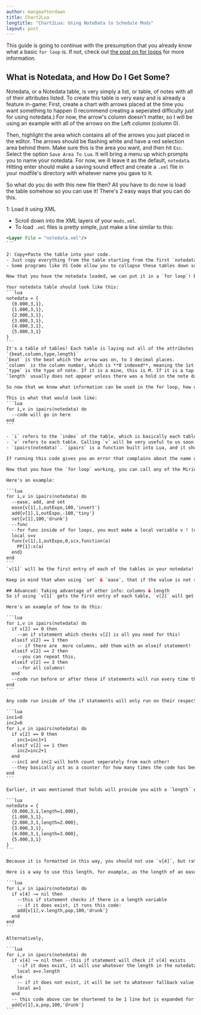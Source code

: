 ```yaml
---
author: mangoafterdawn
title: Chart2Lua
longtitle: "Chart2Lua: Using NoteData to Schedule Mods"
layout: post
---
```

This guide is going to continue with the presumption that you already know what a basic `for loop` is.
If not, check out [the post on for loops](../../../2021/05/17/for-loops) for more information.

## What is Notedata, and How Do I Get Some?
Notedata, or a Notedata table, is very simply a list, or table, of notes with all of their attributes listed.
To create this table is very easy and is already a feature in-game:
First, create a chart with arrows placed at the time you want something to happen (I recommend creating a seperated difficulty just for using notedata.) For now, the arrow's column doesn't matter, so I will be using an example with all of the arrows on the Left column (column 0).

Then, highlight the area which contains all of the arrows you just  placed in the editor. The arrows should be flashing white and have a red selection area behind them. Make sure this is the area you want, and then hit `Esc`. Select the option `Save Area To Lua`. It will bring a menu up which prompts you to name your notedata. For now, we ill leave it as the default, `notedata`. Hitting enter should make a saving sound effect and create a `.xml` file in your modfile's directory with whatever name you gave to it.

So what do you do with this new file then? All you have to do now is load the table somehow so you can use it! There's 2 easy ways that you can do this.

1: Load it using XML
- Scroll down into the XML layers of your `mods.xml`.
- To load `.xml` files is pretty simple, just make a line similar to this:

````xml
<Layer File = "notedata.xml"/>
```

2: Copy+Paste the table into your code.
- Just copy everything from the table starting from the first `notedata = {` to the last `}`, and simply copy paste it into your `mods.xml`. 
- Some programs like VS Code allow you to collapse these tables down so they dont take up too much space!

Now that you have the notedata loaded, we can put it in a `for loop`! But first, here's the important information inside of it that you can use.

Your notedata table should look like this:
```lua
notedata = {
  {0.000,3,1},
  {1.000,3,1},
  {2.000,3,1},
  {3.000,3,1},
  {4.000,3,1},
  {5.000,3,1}
}
```
It's a table of tables! Each table is laying out all of the attributes of the arrows you placed down:
`{beat,column,type,length}`
`beat` is the beat which the arrow was on, to 3 decimal places.
`column` is the column number, which is **0 indexed**, meaning the 1st column is 0, 2nd is 1, etc.
`type` is the type of note. If it is a mine, this is M. If it is a tap note, it is 1. If the note is a hold, type is 2, and if it's a roll, type is 3.
`length` usually does not appear unless there was a hold in the note data. If there was a hold, it is the length of that hold. Otherwise, it is `nil`.

So now that we know what information can be used in the for loop, how do you go about making one? Using a for loop with `ipairs`!

This is what that would look like:
```lua
for i,v in ipairs(notedata) do
  --code will go in here
end
```

- `i` refers to the `index` of the table, which is basically each table's place in the list.
- `v` refers to each table. Calling `v` will be very useful to us soon!
- `ipairs(notedata)`. `ipairs` is a function built into Lua, and it should be called with one argument: the table you want to loop through.

If running this code gives you an error that complains about the name of your table being `a nil value`, then go back to make sure that you are correctly loading your table.

Now that you have the `for loop` working, you can call any of the Mirin Template's various functions and have them be scheduled at the beats specified in your notedata. Since each note is represented with the form `{beat,column,type,length}`, the term `v[1]` refers to the beat, and `v[2]` refers to the column.

Here's an example:

```lua
for i,v in ipairs(notedata) do
  --ease, add, and set
  ease{v[1],1,outExpo,100,'invert'}
  add{v[1],1,outExpo,-100,'tiny'}
  set{v[1],100,'drunk'}
  --func
  --for func inside of for loops, you must make a local variable v ! (or whatever else you called it!)
  local v=v
  func{v[1],1,outExpo,0,scx,function(a)
    PP[1]:x(a)
  end}
end
```
`v[1]` will be the first entry of each of the tables in your notedata! In our example above, its value would be `1`, `2`, `3`, `4`, and `5` for each iteration of the loop.

Keep in mind that when using `set` & `ease`, that if the value is not somehow changing every time it is run, that it will continue to set it to the same value, and it will not be moving. I recommend using any of the various `transient eases` such as `pop`, `tap`, or`bell`, or using the `flip()` function on any of the regular eases!

## Advanced: Taking advantage of other info: columns & length
So if using `v[1]` gets the first entry of each table, `v[2]` will get the 2nd! If the exported notedata has arrows on different columns, that information can be used to call different code.

Here's an example of how to do this:

```lua
for i,v in ipairs(notedata) do
  if v[2] == 0 then
    --an if statement which checks v[2] is all you need for this!
  elseif v[2] == 1 then
    -- if there are  more columns, add them with an elseif statement!
  elseif v[2] == 2 then
    --you can repeat this,
  elseif v[2] == 3 then
    --for all columns!
  end
  --code run before or after these if statements will run every time there is an entry.
end
```

Any code run inside of the if statements will only run on their respective column! Be careful if you are using maths which relies on using `i`, since **the `i` will increase on every entry**. A good substitute is creating an incrementer around it, like this:

```lua
inc1=0
inc2=0
for i,v in ipairs(notedata) do
  if v[2] == 0 then
    inc1=inc1+1
  elseif v[2] == 1 then
    inc2=inc2+1
  end
  --inc1 and inc2 will both count seperately from each other!
  --they basically act as a counter for how many times the code has been run.
end
```

Earlier, it was mentioned that holds will provide you with a `length` entry in your table, which is normally `nil` for other note types. It is different in the way it is put in the notedata than the other entries. a notedata table which contains length may look similar to this:

```lua
notedata = {
  {0.000,3,1,length=1.000},
  {1.000,3,1},
  {2.000,3,1,length=2.000},
  {3.000,3,1},
  {4.000,3,1,length=3.000},
  {5.000,3,1}
}
```

Because it is formatted in this way, you should not use `v[4]`, but rather use `v.length`!

Here is a way to use this length, for example, as the length of an ease:

```lua
for i,v in ipairs(notedata) do
  if v[4] ~= nil then
    --this if statement checks if there is a length variable
    -- if it does exist, it runs this code:
    add{v[1],v.length,pop,100,'drunk'}
  end
end
```

Alternatively,

```lua
for i,v in ipairs(notedata) do
  if v[4] ~= nil then --this if statement will check if v[4] exists
    --if it does exist, it will use whatever the length in the notedata says.
    local a=v.length 
  else
    -- if it does not exist, it will be set to whatever fallback value 'a' is set to! 
    local a=1 
  end
  -- this code above can be shortened to be 1 line but is expanded for explanation.
  add{v[1],a,pop,100,'drunk'}
```
